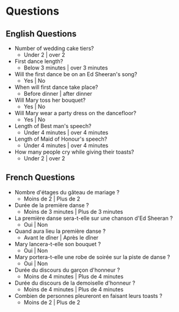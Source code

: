 # Questions

## English Questions

- Number of wedding cake tiers?
  - Under 2 | over 2
- First dance length?
  - Below 3 minutes | over 3 minutes
- Will the first dance be on an Ed Sheeran's song?
  - Yes | No
- When will first dance take place?
  - Before dinner | after dinner
- Will Mary toss her bouquet?
  - Yes | No
- Will Mary wear a party dress on the dancefloor?
  - Yes | No
- Length of Best man's speech?
  - Under 4 minutes | over 4 minutes
- Length of Maid of Honour's speech?
  - Under 4 minutes | over 4 minutes
- How many people cry while giving their toasts?
  - Under 2 | over 2

## French Questions

- Nombre d'étages du gâteau de mariage ?
  - Moins de 2 | Plus de 2
- Durée de la première danse ?
  - Moins de 3 minutes | Plus de 3 minutes
- La première danse sera-t-elle sur une chanson d'Ed Sheeran ?
  - Oui | Non
- Quand aura lieu la première danse ?
  - Avant le dîner | Après le dîner
- Mary lancera-t-elle son bouquet ?
  - Oui | Non
- Mary portera-t-elle une robe de soirée sur la piste de danse ?
  - Oui | Non
- Durée du discours du garçon d'honneur ?
  - Moins de 4 minutes | Plus de 4 minutes
- Durée du discours de la demoiselle d'honneur ?
  - Moins de 4 minutes | Plus de 4 minutes
- Combien de personnes pleureront en faisant leurs toasts ?
  - Moins de 2 | Plus de 2
